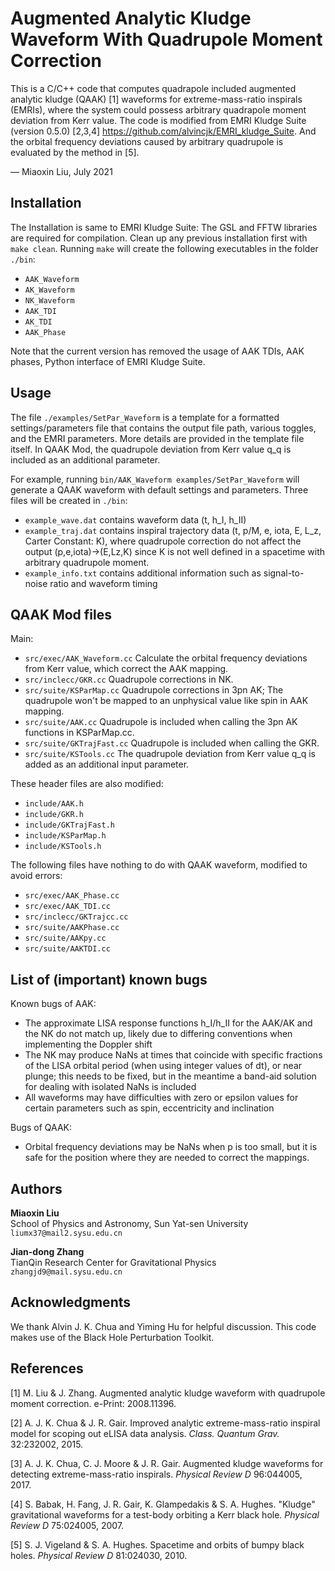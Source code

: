 # Augmented Analytic Kludge Waveform With Quadrupole Moment Correction

This is a C/C++ code that computes quadrapole included augmented analytic kludge (QAAK) [1] waveforms for extreme-mass-ratio inspirals (EMRIs), where the system could possess arbitrary quadrapole moment deviation from Kerr value. The code is modified from EMRI Kludge Suite (version 0.5.0) [2,3,4] https://github.com/alvincjk/EMRI_kludge_Suite. And the orbital frequency deviations caused by arbitrary quadrupole is evaluated by the method in [5].

&mdash; Miaoxin Liu, July 2021

## Installation

The Installation is same to EMRI Kludge Suite: The GSL and FFTW libraries are required for compilation. Clean up any previous installation first with `make clean`. Running `make` will create the following executables in the folder `./bin`:

- `AAK_Waveform`
- `AK_Waveform`
- `NK_Waveform`
- `AAK_TDI`
- `AK_TDI`
- `AAK_Phase`

Note that the current version has removed the usage of AAK TDIs, AAK phases, Python interface of EMRI Kludge Suite.

## Usage

The file `./examples/SetPar_Waveform` is a template for a formatted settings/parameters file that contains the output file path, various toggles, and the EMRI parameters. More details are provided in the template file itself. In QAAK Mod, the quadrupole deviation from Kerr value q_q is included as an additional parameter.

For example, running `bin/AAK_Waveform examples/SetPar_Waveform` will generate a QAAK waveform with default settings and parameters. Three files will be created in `./bin`:

- `example_wave.dat` contains waveform data (t, h_I, h_II)
- `example_traj.dat` contains inspiral trajectory data (t, p/M, e, iota, E, L_z, Carter Constant: K), where quadrupole correction do not affect the output (p,e,iota)->(E,Lz,K) since K is not well defined in a spacetime with arbitrary quadrupole moment. 
- `example_info.txt` contains additional information such as signal-to-noise ratio and waveform timing

## QAAK Mod files
Main:
- `src/exec/AAK_Waveform.cc`  Calculate the orbital frequency deviations from Kerr value, which correct the AAK mapping.
- `src/inclecc/GKR.cc`  Quadrupole corrections in NK.
- `src/suite/KSParMap.cc`  Quadrupole corrections in 3pn AK; The quadrupole won't be mapped to an unphysical value like spin in AAK mapping.
- `src/suite/AAK.cc`  Quadrupole is included when calling the 3pn AK functions in KSParMap.cc.
- `src/suite/GKTrajFast.cc`  Quadrupole is included when calling the GKR.
- `src/suite/KSTools.cc`  The quadrupole deviation from Kerr value q_q is added as an additional input parameter.  

These header files are also modified:
- `include/AAK.h` 
- `include/GKR.h` 
- `include/GKTrajFast.h` 
- `include/KSParMap.h` 
- `include/KSTools.h` 

The following files have nothing to do with QAAK waveform, modified to avoid errors:
- `src/exec/AAK_Phase.cc` 
- `src/exec/AAK_TDI.cc` 
- `src/inclecc/GKTrajcc.cc` 
- `src/suite/AAKPhase.cc` 
- `src/suite/AAKpy.cc` 
- `src/suite/AAKTDI.cc` 

## List of (important) known bugs

Known bugs of AAK:
- The approximate LISA response functions h_I/h_II for the AAK/AK and the NK do not match up, likely due to differing conventions when implementing the Doppler shift
- The NK may produce NaNs at times that coincide with specific fractions of the LISA orbital period (when using integer values of dt), or near plunge; this needs to be fixed, but in the meantime a band-aid solution for dealing with isolated NaNs is included
- All waveforms may have difficulties with zero or epsilon values for certain parameters such as spin, eccentricity and inclination

Bugs of QAAK:
- Orbital frequency deviations may be NaNs when p is too small, but it is safe for the position where they are needed to correct the mappings.

## Authors

**Miaoxin Liu**  
School of Physics and Astronomy, Sun Yat-sen University  
`liumx37@mail2.sysu.edu.cn`

**Jian-dong Zhang**  
TianQin Research Center for Gravitational Physics  
`zhangjd9@mail.sysu.edu.cn`

## Acknowledgments

We thank Alvin J. K. Chua and Yiming Hu for helpful discussion. This code makes use of the Black Hole Perturbation Toolkit.

## References

[1] M. Liu & J. Zhang. Augmented analytic kludge waveform with quadrupole moment correction. e-Print: 2008.11396.

[2] A. J. K. Chua & J. R. Gair. Improved analytic extreme-mass-ratio inspiral model for scoping out eLISA data analysis. *Class. Quantum Grav.* 32:232002, 2015.

[3] A. J. K. Chua, C. J. Moore & J. R. Gair. Augmented kludge waveforms for detecting extreme-mass-ratio inspirals. *Physical Review D* 96:044005, 2017.

[4] S. Babak, H. Fang, J. R. Gair, K. Glampedakis & S. A. Hughes. "Kludge" gravitational waveforms for a test-body orbiting a Kerr black hole. *Physical Review D* 75:024005, 2007.

[5] S. J. Vigeland & S. A. Hughes. Spacetime and orbits of bumpy black holes. *Physical Review D* 81:024030, 2010.
